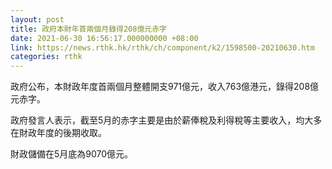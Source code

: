 ```yaml
---
layout: post
title: 政府本財年首兩個月錄得208億元赤字
date: 2021-06-30 16:56:17.000000000 +08:00
link: https://news.rthk.hk/rthk/ch/component/k2/1598500-20210630.htm
categories: rthk
---
```


政府公布，本財政年度首兩個月整體開支971億元，收入763億港元，錄得208億元赤字。 　　

政府發言人表示，截至5月的赤字主要是由於薪俸稅及利得稅等主要收入，均大多在財政年度的後期收取。 　　

財政儲備在5月底為9070億元。
